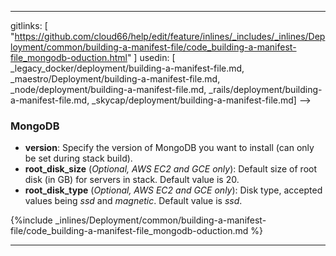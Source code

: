 ---
gitlinks: [ "https://github.com/cloud66/help/edit/feature/inlines/_includes/_inlines/Deployment/common/building-a-manifest-file/code_building-a-manifest-file_mongodb-oduction.html" ]
 usedin: [ _legacy_docker/deployment/building-a-manifest-file.md, _maestro/Deployment/building-a-manifest-file.md, _node/deployment/building-a-manifest-file.md, _rails/deployment/building-a-manifest-file.md, _skycap/deployment/building-a-manifest-file.md] -->


### MongoDB

- **version**: Specify the version of MongoDB you want to install (can only be set during stack build).
- **root_disk_size** (_Optional, AWS EC2 and GCE only_): Default size of root disk (in GB) for servers in stack. Default value is 20.
- **root_disk_type** (_Optional, AWS EC2 and GCE only_): Disk type, accepted values being _ssd_ and _magnetic_. Default value is _ssd_.



{%include _inlines/Deployment/common/building-a-manifest-file/code_building-a-manifest-file_mongodb-oduction.md %}




* * *

